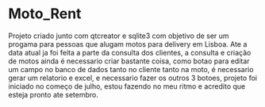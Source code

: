 # Moto_Rent
Projeto criado junto com qtcreator e sqlite3
com objetivo de ser um progama para pessoas que alugam motos para delivery em Lisboa.
Ate a data atual ja foi feita a parte da consulta dos clientes, a consulta  e criação de motos
ainda é necessario criar bastante coisa, como botao para editar um campo no banco de dados tanto
no cliente tanto na moto, é necessario gerar um relatorio e excel, e necessario fazer os outros 3 botoes,
projeto foi iniciado no começo de julho, estou fazendo no meu ritmo e acredito que esteja pronto
ate setembro.
